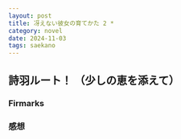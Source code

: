 ```yaml
---
layout: post
title: 冴えない彼女の育てかた 2 *
category: novel
date: 2024-11-03
tags: saekano
---
```


## 詩羽ルート！ （少しの恵を添えて）

### Firmarks

### 感想
